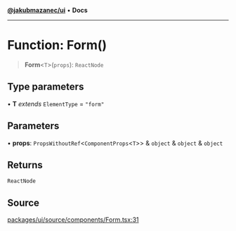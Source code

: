 [**@jakubmazanec/ui**](../README.md) • **Docs**

---

# Function: Form()

> **Form**\<`T`\>(`props`): `ReactNode`

## Type parameters

• **T** _extends_ `ElementType` = `"form"`

## Parameters

• **props**: `PropsWithoutRef`\<`ComponentProps`\<`T`\>\> & `object` & `object` & `object`

## Returns

`ReactNode`

## Source

[packages/ui/source/components/Form.tsx:31](https://github.com/jakubmazanec/tools/blob/bb20df5276ddb119762948adc2cda520aef09f0f/packages/ui/source/components/Form.tsx#L31)

